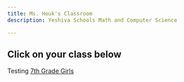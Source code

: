 ```yaml
---
title: Ms. Houk's Classroom
description: Yeshiva Schools Math and Computer Science

---
```


## Click on your class below
Testing
[7th Grade Girls](http://houk-classroom.github.io/GIRLS-7.md)
